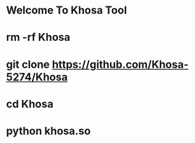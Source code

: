 # Welcome To Khosa Tool

# rm -rf Khosa
# git clone https://github.com/Khosa-5274/Khosa
# cd Khosa
# python khosa.so
